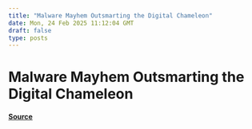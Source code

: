 ```yaml
---
title: "Malware Mayhem Outsmarting the Digital Chameleon"
date: Mon, 24 Feb 2025 11:12:04 GMT
draft: false
type: posts
---
```

# Malware Mayhem Outsmarting the Digital Chameleon









#### [Source](https://hackernoon.com/malware-mayhem-outsmarting-the-digital-chameleon?source=rss)

